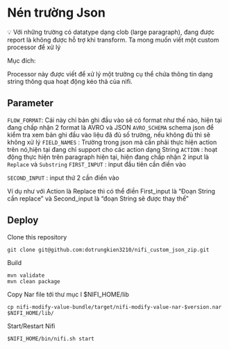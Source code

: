 # Nén trường Json

<aside>
💡 Với những trường có datatype dạng clob (large paragraph), đang được report là không được hỗ trợ khi transform. Ta mong muốn viết một custom processor để xử lý

</aside>

Mục đích:

Processor này được viết để xử lý một trường cụ thể chứa thông tin dạng string thông qua hoạt động kéo thả của nifi.

## Parameter

`FLOW_FORMAT`: Cái này chỉ bản ghi đầu vào sẽ có format như thế nào, hiện tại đang chấp nhận 2 format là AVRO và JSON
`AVRO_SCHEMA` schema json để kiểm tra xem bản ghi đầu vào liệu đã đủ số trường, nếu không đủ thì sẽ không xử lý
`FIELD_NAMES` : Trường trong json mà cần phải thực hiện action trên nó,hiện tại đang chỉ support cho các action dạng String
`ACTION` : hoạt động thực hiện trên paragraph hiện tại, hiện đang chấp nhận 2 input là `Replace`  và `Substring`
`FIRST_INPUT` : input đầu tiên cần điền vào

`SECOND_INPUT` : input thứ 2 cần điền vào

Ví dụ như với Action là Replace thì có thể điền First_input là “Đoạn String cần replace” và Second_input là “đoạn String sẽ được thay thế”

## **Deploy**

Clone this repository

```
git clone git@github.com:dotrungkien3210/nifi_custom_json_zip.git
```


Build

```
mvn validate
mvn clean package
```

Copy Nar file tới thư mục l $NIFI_HOME/lib

```
cp nifi-modify-value-bundle/target/nifi-modify-value-nar-$version.nar $NIFI_HOME/lib/

```

Start/Restart Nifi

```
$NIFI_HOME/bin/nifi.sh start
```
